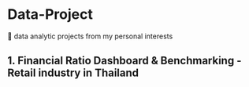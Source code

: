 # Data-Project
🔔 data analytic projects from my personal interests

## 1. Financial Ratio Dashboard & Benchmarking - Retail industry in Thailand

